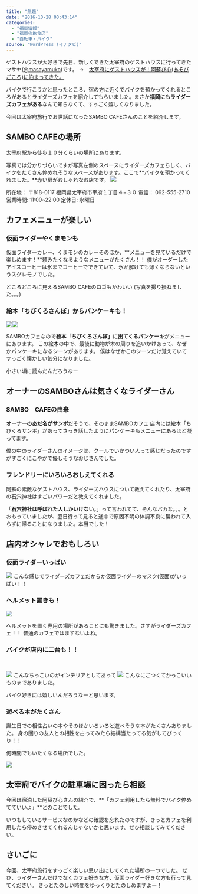 ```yaml
---
title: "無題"
date: "2016-10-28 00:43:14"
categories:
  - "福岡情報"
  - "福岡の飲食店"
  - "自転車・バイク"
source: "WordPress (イナタビ)"
---
```


ゲストハウスが大好きで先日、新しくできた太宰府のゲストハウスに行ってきたマサヤ([@masayamuko](https://twitter.com/MasayaMuko))です。
→　[太宰府にゲストハウスが！阿蘇び心(あそびごころ)に泊まってきた。](https://masayamuko.com/dazaifu-guesthouse/)

バイクで行こうかと思ったところ、宿の方に近くでバイクを預かってくれるところがあるとライダーズカフェを紹介してもらいました。まさか**福岡にもライダーズカフェがある**なんて知らなくて、すっごく嬉しくなりました。

今回は太宰府旅行でお世話になったSAMBO CAFEさんのことを紹介します。
## SAMBO CAFEの場所
太宰府駅から徒歩１０分くらいの場所にあります。

写真では分かりづらいですが写真左側のスペースにライダーズカフェらしく、バイクをたくさん停めれそうなスペースがあります。ここで**バイクを預かってくれました。**赤い扉がおしゃれなお店です。
![](https://masayamuko.com/wp/wp-content/uploads/2016/10/IMG_20161001_161109.jpg)

所在地： 〒818-0117 福岡県太宰府市宰府１丁目４−３０
電話： 092-555-2710
営業時間: 11:00~22:00
定休日: 水曜日
## カフェメニューが楽しい
### 仮面ライダーやくまモンも
仮面ライダーカレー、くまモンのカレーそのほか、**メニューを見ているだけで楽しめます！**頼みたくなるようなメニューがたくさん！！
僕がオーダーしたアイスコーヒーは氷までコーヒーでできていて、氷が解けても薄くならないというスグレモノでした。

ところどころに見えるSAMBO CAFEのロゴもかわいい
(写真を撮り損ねました。。。)
### 絵本「ちびくろさんぼ」からパンケーキも！
[![](//ws-fe.amazon-adsystem.com/widgets/q?_encoding=UTF8&ASIN=4591021599&Format=_SL250_&ID=AsinImage&MarketPlace=JP&ServiceVersion=20070822&WS=1&tag=msymk-22)](https://www.amazon.co.jp/%E3%81%A1%E3%81%B3%E3%81%8F%E3%82%8D%E3%82%B5%E3%83%B3%E3%83%9C-%E4%B8%96%E7%95%8C%E5%90%8D%E4%BD%9C%E3%83%95%E3%82%A1%E3%83%B3%E3%82%BF%E3%82%B8%E3%83%BC-12-%E5%B9%B3%E7%94%B0-%E6%98%AD%E5%90%BE/dp/4591021599/ref=as_li_ss_il?s=books&ie=UTF8&qid=1476851305&sr=1-12&keywords=%E3%81%A1%E3%81%B3%E3%81%8F%E3%82%8D%E3%81%95%E3%82%93%E3%81%BC&linkCode=li3&tag=msymk-22&linkId=5f56b6425ad7d522d63f889c95bffc9d)![](https://ir-jp.amazon-adsystem.com/e/ir?t=msymk-22&l=li3&o=9&a=4591021599)

SAMBOカフェなので**絵本「ちびくろさんぼ」に出てくるパンケーキ**がメニューにあります。
この絵本の中で、最後に動物が木の周りを追いかけあって、なぜかパンケーキになるシーンがあります。
僕はなぜかこのシーンだけ覚えていてすっごく懐かしい気分になりました。

小さい頃に読んだんだろうなー
## オーナーのSAMBOさんは気さくなライダーさん
### SAMBO　CAFEの由来
**オーナーのあだ名がサンボ**だそうで、そのままSAMBOカフェ
店内には絵本「ちびくろサンボ」があってさっき話したようにパンケーキもメニューにあるほど凝ってます。

僕の中のライダーさんのイメージは、クールでいかつい人って感じだったのですがすごくにこやかで優しそうなおじさんでした。
### フレンドリーにいろいろおしえてくれる
阿蘇の素敵なゲストハウス、ライダーズハウスについて教えてくれたり、太宰府の石穴神社はすごいパワーだと教えてくれました。

「**石穴神社は呼ばれた人しかいけない**。」って言われてて、そんなバカな。。。とおもっていましたが、翌日行って見ると途中で原因不明の体調不良に襲われて入らずに帰ることになりました。本当でした！
## 店内オシャレでおもしろい
### 仮面ライダーいっぱい
![](https://masayamuko.com/wp/wp-content/uploads/2016/10/IMG_20161001_152335.jpg)
こんな感じでライダーズカフェだからか仮面ライダーのマスク(仮面)がいっぱい！！
### ヘルメット置きも！
![](https://masayamuko.com/wp/wp-content/uploads/2016/10/IMG_20161001_152326.jpg)

ヘルメットを置く専用の場所があることにも驚きました。さすがライダーズカフェ！！
普通のカフェではまずないよね。
### バイクが店内に二台も！！
 

![](https://masayamuko.com/wp/wp-content/uploads/2016/10/IMG_20161001_152456-300x300.jpg)
こんなちっこいのがインテリアとしてあって
![](https://masayamuko.com/wp/wp-content/uploads/2016/10/IMG_20161001_152243-300x300.jpg)
こんなにごつくてかっこいいものまでありました。

バイク好きには嬉しいんだろうなーと思います。

### 遊べる本がたくさん
誕生日での相性占いの本やそのほかいろいろと遊べそうな本がたくさんありました。
身の回りの友人との相性を占ってみたら結構当たってる気がしてびっくり！！

何時間でもいたくなる場所でした。

![](https://masayamuko.com/wp/wp-content/uploads/2016/10/IMG_20161001_155956.jpg)
## 太宰府でバイクの駐車場に困ったら相談
今回は宿泊した阿蘇び心さんの紹介で、**「カフェ利用したら無料でバイク停めてていいよ」**とのことでした。

いつもしているサービスなのかなどの確認を忘れたのですが、きっとカフェを利用したら停めさせてくれるんじゃないかと思います。ぜひ相談してみてください。
## さいごに
今回、太宰府旅行をすっごく楽しい思い出にしてくれた場所の一つでした。
ぜひ、ライダーさんだけでなくカフェ好きな方、仮面ライダー好きな方も行って見てください。
きっとたのしい時間をゆっくりとたのしめますよー！
